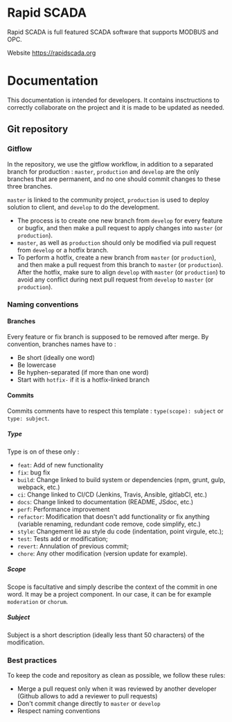 Rapid SCADA
===========

Rapid SCADA is full featured SCADA software that supports MODBUS and OPC.

Website https://rapidscada.org

# Documentation
This documentation is intended for developers. It contains insctructions to correctly collaborate on the project and it is made to be updated as needed.

## Git repository
### Gitflow
In the repository, we use the gitflow workflow, in addition to a separated branch for production : ```master```, ```production``` and ```develop``` are the only branches that are permanent, and no one should commit changes to these three branches.

```master``` is linked to the community project, ```production``` is used to deploy solution to client, and ```develop``` to do the development.

* The process is to create one new branch from ```develop``` for every feature or bugfix, and then make a pull request to apply changes into ```master``` (or ```production```). 
* ```master```, as well as ```production``` should only be modified via pull request from ```develop``` or a hotfix branch.
* To perform a hotfix, create a new branch from ```master``` (or ```production```), and then make a pull request from this branch to ```master``` (or ```production```). After the hotfix, make sure to align ```develop``` with ```master``` (or ```production```) to avoid any conflict during next pull request from ```develop``` to ```master``` (or ```production```).

### Naming conventions
#### Branches
Every feature or fix branch is supposed to be removed after merge.
By convention, branches names have to :
* Be short (ideally one word)
* Be lowercase
* Be hyphen-separated (if more than one word)
* Start with ```hotfix-``` if it is a hotfix-linked branch

#### Commits
Commits comments have to respect this template : ```type(scope): subject``` or ```type: subject```.

##### Type
Type is on of these only :
* ```feat```: Add of new functionality
* ```fix```: bug fix
* ```build```: Change linked to build system or dependencies (npm, grunt, gulp, webpack, etc.)
* ```ci```: Change linked to CI/CD (Jenkins, Travis, Ansible, gitlabCI, etc.)
* ```docs```: Change linked to documentation (README, JSdoc, etc.)
* ```perf```: Performance improvement
* ```refactor```: Modification that doesn't add functionality or fix anything (variable renaming, redundant code remove, code simplify, etc.)
* ```style```: Changement lié au style du code (indentation, point virgule, etc.);
* ```test```: Tests add or modification;
* ```revert```:  Annulation of previous commit;
* ```chore```: Any other modification (version update for example).

##### Scope
Scope is facultative and simply describe the context of the commit in one word. It may be a project component. In our case, it can be for example ```moderation``` or ```chorum```.

##### Subject
Subject is a short description (ideally less thant 50 characters) of the modification.

### Best practices
To keep the code and repository as clean as possible, we follow these rules:

* Merge a pull request only when it was reviewed by another developer (Github allows to add a reviewer to pull requests)
* Don't commit change directly to ```master``` or ```develop```
* Respect naming conventions
  
